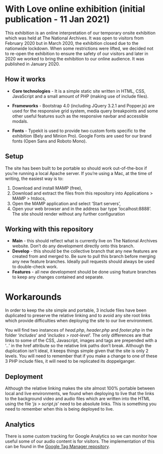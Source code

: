 # With Love online exhibition (initial publication - 11 Jan 2021)

This exhibition is an online interpretation of our temporary onsite exhibition which was held at The National Archives. It was open to visitors from February 2020 but in March 2020, the exhibition closed due to the nationwide lockdown. When some restrictions were lifted, we decided not to re-open the exhibition to ensure the safety of our visitors and later in 2020 we worked to bring the exhibition to our online audience. It was published in January 2020. 


## How it works

* **Core technologies** - It is a simple static site written in HTML, CSS, JavaScript and a small amount of PHP (making use of include files). 

* **Frameworks** - Bootstrap 4.0 (including JQuery 3.2.1 and Popper.js) are used for the responsive grid system, media query breakpoints and some other useful features such as the responsive navbar and accessible modals.

* **Fonts** - Typekit is used to provide two custom fonts specific to the exhibition (Bely and Minion Pro). Google Fonts are used for our brand fonts (Open Sans and Roboto Mono).


## Setup 

The site has been built to be portable so should work out-of-the-box if you’re running a local Apache server. If you’re using a Mac, at the time of writing, the easiest way is to:

1. Download and install MAMP (free),
2. Download and extract the files from this repository into Applications > MAMP > htdocs,
3. Open the MAMP application and select ‘Start servers’,
4. Open your web browser and in the address bar type ‘localhost:8888’. The site should render without any further configuration


## Working with this repository

* **Main** - this should reflect what is currently live on The National Archives website. Don’t do any development directly onto this branch.
* **Develop** - this should be the collective branch that any new features are created from and merged to. Be sure to pull this branch before merging any new feature branches. Ideally pull requests should always be used to double-check work. 
* **Features** - all new development should be done using feature branches to keep any changes contained and separate. 


# Workarounds

In order to keep the site simple and portable, 3 include files have been duplicated to preserve the relative linking and to avoid any site root links which provide difficulties when deploying the site to our live environment. 

You will find two instances of *head.php*, *header.php* and *footer.php* in the folder ‘*includes*’ and ‘*includes > root-level*’. The only differences are that links to some of the CSS, Javascript, images and <a> tags are prepended with a ‘*..*’ in the href attribute so the relative link paths don’t break. Although the duplication isn’t ideal, it keeps things simple given that the site is only 2 levels. You will need to remember that if you make a change to one of these 3 PHP include files, it will need to be replicated its doppelganger. 


## Deployment

Although the relative linking makes the site almost 100% portable between local and live environments, we found when deploying to live that the links to the background video and audio files which are written into the HTML using the file ‘*js > script.js*’ need to be absolute links. This is something you need to remember when this is being deployed to live. 


## Analytics

There is some custom tracking for Google Analytics so we can monitor how useful some of our audio content is for visitors. The implementation of this can be found in the [Google Tag Manager repository](https://github.com/nationalarchives/tna-google-tag-manager-scripts). 
